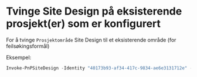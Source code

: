 # Tvinge Site Design på eksisterende prosjekt(er) som er konfigurert

For å tvinge `Prosjektområde` Site Design til et eksisterende område (for feilsøkingsformål)

Eksempel:

```powershell
Invoke-PnPSiteDesign -Identity "40173b93-af34-417c-9834-ae6e3131712e" -WebUrl "https://xxx.sharepoint.com/sites/XXX"
```
